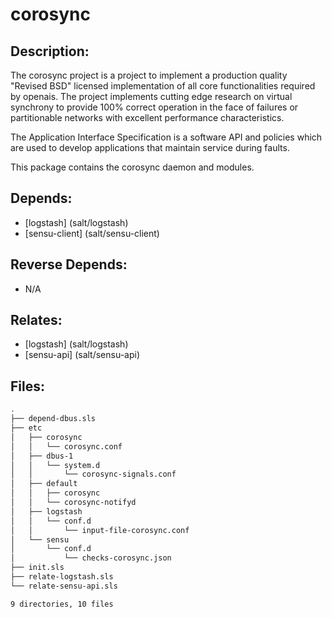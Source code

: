 # corosync

## Description:

The corosync project is a project to implement a production quality "Revised BSD" licensed implementation of all core functionalities required by openais. The project implements cutting edge research on virtual synchrony to provide 100% correct operation in the face of failures or partitionable networks with excellent performance characteristics.

The Application Interface Specification is a software API and policies which are used to develop applications that maintain service during faults.

This package contains the corosync daemon and modules.

## Depends:

  -  [logstash] (salt/logstash)
  -  [sensu-client] (salt/sensu-client)

## Reverse Depends:

  -  N/A

## Relates:

  -  [logstash] (salt/logstash)
  -  [sensu-api] (salt/sensu-api)

## Files:

```bash
.
├── depend-dbus.sls
├── etc
│   ├── corosync
│   │   └── corosync.conf
│   ├── dbus-1
│   │   └── system.d
│   │       └── corosync-signals.conf
│   ├── default
│   │   ├── corosync
│   │   └── corosync-notifyd
│   ├── logstash
│   │   └── conf.d
│   │       └── input-file-corosync.conf
│   └── sensu
│       └── conf.d
│           └── checks-corosync.json
├── init.sls
├── relate-logstash.sls
└── relate-sensu-api.sls

9 directories, 10 files
```
